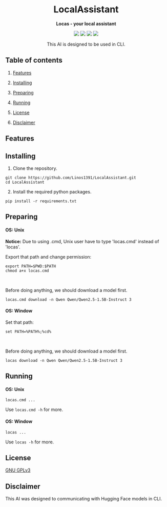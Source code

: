 <div align="center">

# LocalAssistant

**Locas - your local assistant**

[![][locas-shield]][locas-url]
[![][python-shield]][python-url]
[![][conda-shield]][conda-url]
[![][transformers-shield]][transformers-url]

[locas-shield]: https://img.shields.io/badge/LocalAssisitant-0.1.0dev-red
[locas-url]: https://github.com/Linos1391/LocalAssistant
[python-shield]: https://img.shields.io/badge/Python-3.12+-yellow
[python-url]: https://www.python.org/downloads/
[conda-shield]: https://img.shields.io/badge/Anaconda-24.7+-grass
[conda-url]: https://www.anaconda.com/download
[transformers-shield]: https://img.shields.io/badge/Transformers-4.46+-orange
[transformers-url]: https://huggingface.co/docs/transformers/v4.46.0/index

This AI is designed to be used in CLI.

</div>

## Table of contents

1. [Features](#features)

2. [Installing](#installing)

3. [Preparing](#preparing)

4. [Running](#running)

5. [License](#license)

6. [Disclaimer](#disclaimer)

## Features

## Installing

1. Clone the repository.

```
git clone https://github.com/Linos1391/LocalAssistant.git
cd LocalAssistant
```

2. Install the required python packages.

```
pip install -r requirements.txt
```

## Preparing

#### OS: Unix

**Notice:** Due to using .cmd, Unix user have to type 'locas.cmd' instead of 'locas'.

Export that path and change permission:

```
export PATH=$PWD:$PATH
chmod a+x locas.cmd
```

<br>

Before doing anything, we should download a model first.

```
locas.cmd download -n Qwen Qwen/Qwen2.5-1.5B-Instruct 3
```

#### OS: Window

Set that path:

```
set PATH=%PATH%;%cd%
```

<br>

Before doing anything, we should download a model first.

```
locas download -n Qwen Qwen/Qwen2.5-1.5B-Instruct 3
```

## Running

#### OS: Unix

```
locas.cmd ...
```

Use `locas.cmd -h` for more.

#### OS: Window

```
locas ...
```

Use `locas -h` for more.

## License

[GNU GPLv3](LICENSE)

## Disclaimer

This AI was designed to communicating with Hugging Face models in CLI.

